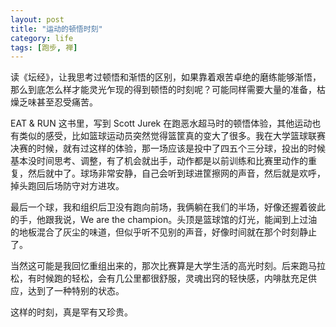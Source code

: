 ```yaml
---
layout: post
title: "运动的顿悟时刻"
category: life
tags: [跑步, 禅]
---
```


读《坛经》，让我思考过顿悟和渐悟的区别，如果靠着艰苦卓绝的磨练能够渐悟，那么到底怎么样才能灵光乍现的得到顿悟的时刻呢？可能同样需要大量的准备，枯燥乏味甚至忍受痛苦。

EAT & RUN 这书里，写到 Scott Jurek 在跑恶水超马时的顿悟体验，其他运动也有类似的感受，比如篮球运动员突然觉得篮筐真的变大了很多。我在大学篮球联赛决赛的时候，就有过这样的体验，那一场应该是投中了四五个三分球，投出的时候基本没时间思考、调整，有了机会就出手，动作都是以前训练和比赛里动作的重复，然后就中了。球场非常安静，自己会听到球进筐擦网的声音，然后就是欢呼，掉头跑回后场防守对方进攻。

最后一个球，我和组织后卫没有跑向前场，我俩躺在我们的半场，好像还握着彼此的手，他跟我说，We are the champion。头顶是篮球馆的灯光，能闻到上过油的地板混合了灰尘的味道，但似乎听不见别的声音，好像时间就在那个时刻静止了。

当然这可能是我回忆重组出来的，那次比赛算是大学生活的高光时刻。后来跑马拉松，有时候跑的轻松，会有几公里都很舒服，灵魂出窍的轻快感，内啡肽充足供应，达到了一种特别的状态。

这样的时刻，真是罕有又珍贵。